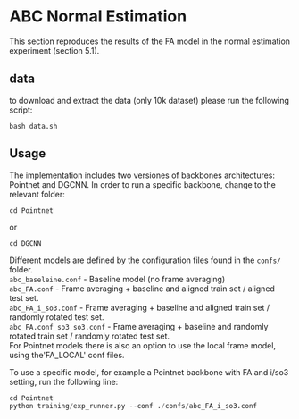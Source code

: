 # ABC Normal Estimation
This section reproduces the results of the FA model in the normal estimation experiment (section 5.1).  

## data
to download and extract the data (only 10k dataset) please run the following script:
``` 
bash data.sh  
``` 

## Usage
The implementation includes two versiones of backbones architectures: Pointnet and DGCNN.
In order to run a specific backbone, change to the relevant folder:
``` 
cd Pointnet
``` 
or
``` 
cd DGCNN
``` 

Different models are defined by the configuration files found in the ``confs/`` folder.  
``abc_baseleine.conf`` - Baseline model (no frame averaging)  
``abc_FA.conf`` - Frame averaging + baseline and aligned train set / aligned test set.  
``abc_FA_i_so3.conf`` - Frame averaging + baseline and aligned train set / randomly rotated test set.  
``abc_FA.conf_so3_so3.conf`` - Frame averaging + baseline and randomly rotated train set / randomly rotated test set.  
For Pointnet models there is also an option to use the local frame model, using the'FA_LOCAL' conf files.  

To use a specific model, for example a Pointnet backbone with FA and i/so3 setting, run the following line:
```python 
cd Pointnet
python training/exp_runner.py --conf ./confs/abc_FA_i_so3.conf
```